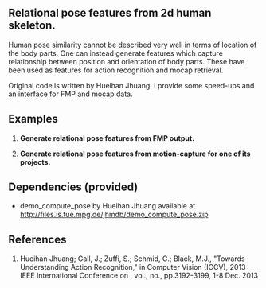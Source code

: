 ## Relational pose features from 2d human skeleton. 


Human pose similarity cannot be described very well in terms of location of the body parts. One can instead generate features which capture relationship between position and orientation of body parts. These have been used as features for action recognition and mocap retrieval.

Original code is written by Hueihan Jhuang. I provide some speed-ups and an interface for FMP and mocap data.

## Examples
1. **Generate relational pose features from FMP output.**

2. **Generate relational pose features from motion-capture for one of its projects.**

## Dependencies (provided)
- demo_compute_pose by Hueihan Jhuang available at http://files.is.tue.mpg.de/jhmdb/demo_compute_pose.zip

References
----------
1. Hueihan Jhuang; Gall, J.; Zuffi, S.; Schmid, C.; Black, M.J., "Towards Understanding Action Recognition," in Computer Vision (ICCV), 2013 IEEE International Conference on , vol., no., pp.3192-3199, 1-8 Dec. 2013 

